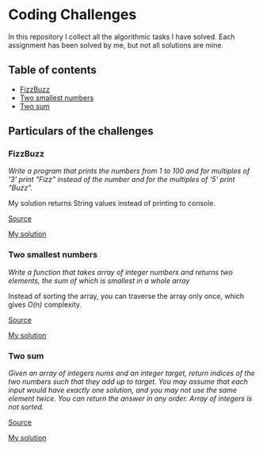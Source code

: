 # Coding Challenges
In this repository I collect all the algorithmic tasks I have solved. 
Each assignment has been solved by me, but not all solutions are mine.

## Table of contents
* [FizzBuzz](https://github.com/Kaliszando/coding-challenges#fizzbuzz)
* [Two smallest numbers](https://github.com/Kaliszando/coding-challenges#two-smallest-numbers)
* [Two sum](https://github.com/Kaliszando/coding-challenges#two-sum)

## Particulars of the challenges

### FizzBuzz
_Write a program that prints the numbers from 1 to 100 and for multiples of '3' print "Fizz"
instead of the number and for the multiples of '5' print "Buzz"._

My solution returns String values instead of printing to console.

[Source](https://www.geeksforgeeks.org/fizz-buzz-implementation/)

[My solution](https://github.com/Kaliszando/coding-challenges/blob/main/src/main/java/com/challenges/FizzBuzzSolution.java)

### Two smallest numbers

_Write a function that takes array of integer numbers and returns two elements,
the sum of which is smallest in a whole array_  

Instead of sorting the array, you can traverse the array only once, which gives _O(n)_ complexity.

[Source](https://cs.stackexchange.com/questions/47729/algorithm-for-finding-two-smallest-numbers-in-an-array)

[My solution](https://github.com/Kaliszando/coding-challenges/blob/main/src/main/java/com/challenges/TwoSmallestSolution.java)

### Two sum

_Given an array of integers nums and an integer target, return indices of the two numbers such that they add up to target.
You may assume that each input would have exactly one solution, and you may not use the same element twice.
You can return the answer in any order.
Array of integers is not sorted._

[Source](https://leetcode.com/problems/two-sum/)

[My solution](https://github.com/Kaliszando/coding-challenges/blob/main/src/main/java/com/challenges/TwoSumSolution.java)



